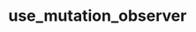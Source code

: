 # use_mutation_observer

<!-- cmdrun python3 ../extract_doc_comment.py use_mutation_observer use_mutation_observer -->

